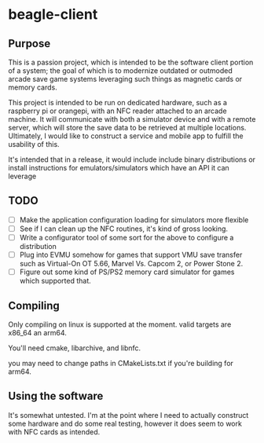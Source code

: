 # beagle-client

## Purpose

This is a passion project, which is intended to be the software client portion of a system; the goal of which is to modernize outdated or outmoded arcade save game systems leveraging such things as magnetic cards or memory cards.

This project is intended to be run on dedicated hardware, such as a raspberry pi or orangepi, with an NFC reader attached to an arcade machine. It will communicate with both a simulator device and with a remote server, which will store the save data to be retrieved at multiple locations. Ultimately, I would like to construct a service and mobile app to fulfill the usability of this.

It's intended that in a release, it would include include binary distributions or install instructions for emulators/simulators which have an API it can leverage

## TODO
- [ ] Make the application configuration loading for simulators more flexible
- [ ] See if I can clean up the NFC routines, it's kind of gross looking.
- [ ] Write a configurator tool of some sort for the above to configure a distribution
- [ ] Plug into EVMU somehow for games that support VMU save transfer such as Virtual-On OT 5.66, Marvel Vs. Capcom 2, or Power Stone 2.
- [ ] Figure out some kind of PS/PS2 memory card simulator for games which supported that.

## Compiling
Only compiling on linux is supported at the moment.
valid targets are x86_64 an arm64.

You'll need cmake, libarchive, and libnfc.

you may need to change paths in CMakeLists.txt if you're building for arm64.

## Using the software
It's somewhat untested. I'm at the point where I need to actually construct some hardware and do some real testing, however it does seem to work with NFC cards as intended.